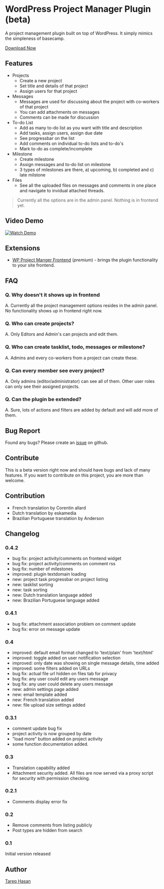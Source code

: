 # WordPress Project Manager Plugin (beta)
A project management plugin built on top of WordPress. It simply mimics the simpleness of basecamp.

[Download Now](http://wordpress.org/extend/plugins/wedevs-project-manager/)

## Features
 - Projects
   - Create a new project
   - Set title and details of that project
   - Assign users for that project
 - Messages
   - Messages are used for discussing about the project with co-workers of  that project
   - You can add attachments on messages
   - Comments can be made for discussion
 - To-do List
   - Add as many to-do list as you want with title and description
   - Add tasks, assign users, assign due date
   - See progressbar on the list
   - Add comments on individual to-do lists and to-do's
   - Mark to-do as complete/incomplete
 - Milestone
   - Create milestone
   - Assign messages and to-do list on milestone
   - 3 types of milestones are there, a) upcoming, b) completed and c) late milstone
 - Files
   - See all the uploaded files on messages and comments in one place and navigate to invidual attached threads.
   

> Currently all the options are in the
> admin panel. Nothing is in frontend
> yet.

  
## Video Demo
[![Watch Demo][1]][2]

## Extensions
* [WP Project Manger Frontend](http://wedevs.com/plugin/wp-project-manager-frontend/) (*premium*) - brings the plugin functionality to your site frontend.

## FAQ
### Q. Why doesn't it shows up in frontend
A. Currently all the project management options resides in the admin panel. No functionality shows up in frontend right now.

### Q. Who can create projects?
A. Only Editors and Admin's can projects and edit them.

### Q. Who can create tasklist, todo, messages or milestone?
A. Admins and every co-workers from a project can create these.

### Q. Can every member see every project?
A. Only admins (editor/administrator) can see all of them. Other user roles can only see their assigned projects.

### Q. Can the plugin be extended?
A. Sure, lots of actions and filters are added by default and will add more of them.

## Bug Report
Found any bugs? Please create an [issue](https://github.com/tareq1988/wp-project-manager/issues) on github.

## Contribute
This is a beta version right now and should have bugs and lack of many features. If you want to contribute on this project, you are more than welcome. 

## Contribution
* French translation by Corentin allard
* Dutch translation by eskamedia
* Brazilian Portuguese translation by Anderson

## Changelog


### 0.4.2 

* bug fix: project activity/comments on frontend widget
* bug fix: project activity/comments on comment rss
* bug fix: number of milestones
* improved: plugin textdomain loading
* new: project task progressbar on project listing
* new: tasklist sorting
* new: task sorting
* new: Dutch translation language added
* new: Brazilian Portuguese language added

### 0.4.1

* bug fix: attachment association problem on comment update 
* bug fix: error on message update

### 0.4

* improved: default email format changed to 'text/plain' from 'text/html'
* improved: toggle added on user notification selection
* improved: only date was showing on single message details, time added
* improved: some filters added on URLs
* bug fix: actual file url hidden on files tab for privacy
* bug fix: any user could edit any users message
* bug fix: any user could delete any users message
* new: admin settings page added
* new: email template added
* new: French translation added
* new: file upload size settings added

### 0.3.1

* comment update bug fix
* project activity is now grouped by date
* "load more" button added on project activity
* some function documentation added.

### 0.3

* Translation capability added
* Attachment security added. All files are now served via a proxy script
  for security with permission checking.

### 0.2.1

* Comments display error fix

### 0.2 

* Remove comments from listing publicly
* Post types are hidden from search

### 0.1
Initial version released


## Author
[Tareq Hasan](http://tareq.wedevs.com)

[1]: http://i.imm.io/MOeu.png
[2]: https://www.youtube.com/watch?v=tETwpwjSA4Q
